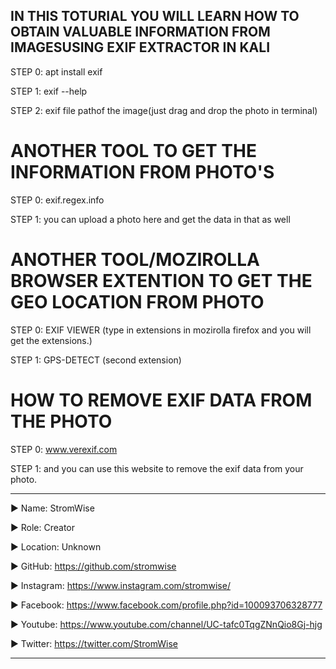 ## IN THIS TOTURIAL YOU WILL LEARN HOW TO OBTAIN VALUABLE INFORMATION FROM IMAGESUSING EXIF EXTRACTOR IN KALI



STEP 0:  apt install exif

STEP 1:  exif --help 

STEP 2:  exif file pathof the image(just drag and drop the photo in terminal)



# ANOTHER TOOL TO GET THE INFORMATION FROM PHOTO'S


STEP 0:  exif.regex.info

STEP 1:  you can upload a photo here and get the data in that as well



# ANOTHER TOOL/MOZIROLLA BROWSER EXTENTION TO GET THE GEO LOCATION FROM PHOTO

STEP 0:  EXIF VIEWER (type in extensions in mozirolla firefox and you will get the extensions.) 

STEP 1:  GPS-DETECT (second extension)



# HOW TO REMOVE EXIF DATA FROM THE PHOTO 

STEP 0:  www.verexif.com

STEP 1:  and you can use this website to remove the exif data from your photo.









____________________________________________________________________________________________________________________________________________
▶ Name: StromWise

▶ Role: Creator

▶ Location: Unknown

▶ GitHub: https://github.com/stromwise 

▶ Instagram: https://www.instagram.com/stromwise/ 

▶ Facebook: https://www.facebook.com/profile.php?id=100093706328777

▶ Youtube: https://www.youtube.com/channel/UC-tafc0TqgZNnQio8Gj-hjg 

▶ Twitter: https://twitter.com/StromWise 
____________________________________________________________________________________________________________________________________________


